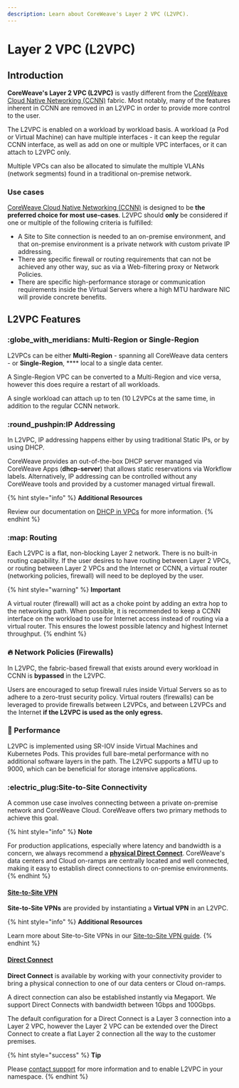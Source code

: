 ```yaml
---
description: Learn about CoreWeave's Layer 2 VPC (L2VPC).
---
```


# Layer 2 VPC (L2VPC)

## Introduction

**CoreWeave's Layer 2 VPC (L2VPC)** is vastly different from the [CoreWeave Cloud Native Networking (CCNN)](../coreweave-cloud-native-networking-ccnn.md) fabric. Most notably, many of the features inherent in CCNN are removed in an L2VPC in order to provide more control to the user.

The L2VPC is enabled on a workload by workload basis. A workload (a Pod or Virtual Machine) can have multiple interfaces - it can keep the regular CCNN interface, as well as add on one or multiple VPC interfaces, or it can attach to L2VPC only.

Multiple VPCs can also be allocated to simulate the multiple VLANs (network segments) found in a traditional on-premise network.

### Use cases

[CoreWeave Cloud Native Networking (CCNN)](../coreweave-cloud-native-networking-ccnn.md) is designed to be **the preferred choice for most use-cases**. L2VPC should **only** be considered if one or multiple of the following criteria is fulfilled:

* A Site to Site connection is needed to an on-premise environment, and that on-premise environment is a private network with custom private IP addressing.
* There are specific firewall or routing requirements that can not be achieved any other way, suc as via a Web-filtering proxy or Network Policies.
* There are specific high-performance storage or communication requirements inside the Virtual Servers where a high MTU hardware NIC will provide concrete benefits.

## L2VPC Features

### :globe\_with\_meridians: Multi-Region or Single-Region

L2VPCs can be either **Multi-Region** - spanning all CoreWeave data centers - or **Single-Region**, **** local to a single data center.

A Single-Region VPC can be converted to a Multi-Region and vice versa, however this does require a restart of all workloads.

A single workload can attach up to ten (10 L2VPCs at the same time, in addition to the regular CCNN network.

### :round\_pushpin:IP Addressing

In L2VPC, IP addressing happens either by using traditional Static IPs, or by using DHCP.

CoreWeave provides an out-of-the-box DHCP server managed via CoreWeave Apps (**dhcp-server**) that allows static reservations via Workflow labels. Alternatively, IP addressing can be controlled without any CoreWeave tools and provided by a customer managed virtual firewall.

{% hint style="info" %}
**Additional Resources**

Review our documentation on [DHCP in VPCs](dhcp.md) for more information.
{% endhint %}

### :map: Routing

Each L2VPC is a flat, non-blocking Layer 2 network. There is no built-in routing capability. If the user desires to have routing between Layer 2 VPCs, or routing between Layer 2 VPCs and the Internet or CCNN, a virtual router (networking policies, firewall) will need to be deployed by the user.

{% hint style="warning" %}
**Important**

A virtual router (firewall) will act as a choke point by adding an extra hop to the networking path. When possible, it is recommended to keep a CCNN interface on the workload to use for Internet access instead of routing via a virtual router. This ensures the lowest possible latency and highest Internet throughput.
{% endhint %}

### :fire: Network Policies (Firewalls)

In L2VPC, the fabric-based firewall that exists around every workload in CCNN is **bypassed** in the L2VPC.

Users are encouraged to setup firewall rules inside Virtual Servers so as to adhere to a zero-trust security policy. Virtual routers (firewalls) can be leveraged to provide firewalls between L2VPCs, and between L2VPCs and the Internet **if the L2VPC is used as the only egress.**

### :muscle: Performance

L2VPC is implemented using SR-IOV inside Virtual Machines and Kubernetes Pods. This provides full bare-metal performance with no additional software layers in the path. The L2VPC supports a MTU up to 9000, which can be beneficial for storage intensive applications.

### :electric\_plug:Site-to-Site Connectivity

A common use case involves connecting between a private on-premise network and CoreWeave Cloud. CoreWeave offers two primary methods to achieve this goal.

{% hint style="info" %}
**Note**

For production applications, especially where latency and bandwidth is a concern, we always recommend a [**physical Direct Connect**](../site-to-site-connections/direct-connections.md). CoreWeave's data centers and Cloud on-ramps are centrally located and well connected, making it easy to establish direct connections to on-premise environments.
{% endhint %}

#### [Site-to-Site VPN](./#site-to-site-vpn)

**Site-to-Site VPNs** are provided by instantiating a **Virtual VPN** in an L2VPC.

{% hint style="info" %}
**Additional Resources**

Learn more about Site-to-Site VPNs in our [Site-to-Site VPN guide](./#site-to-site-vpn).
{% endhint %}

#### [Direct Connect](./#direct-connect)

**Direct Connect** is available by working with your connectivity provider to bring a physical connection to one of our data centers or Cloud on-ramps.

A direct connection can also be established instantly via Megaport. We support Direct Connects with bandwidth between 1Gbps and 100Gbps.

The default configuration for a Direct Connect is a Layer 3 connection into a Layer 2 VPC, however the Layer 2 VPC can be extended over the Direct Connect to create a flat Layer 2 connection all the way to the customer premises.

{% hint style="success" %}
**Tip**

&#x20;Please [contact support](https://cloud.coreweave.com/contact) for more information and to enable L2VPC in your namespace.
{% endhint %}
